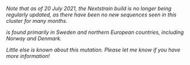 _Note that as of 20 July 2021, the Nextstrain build is no longer being regularly updated, as there have been no new sequences seen in this cluster for many months._

<Var name="20B/S:1122L"/> is found primarily in Sweden and northern European countries, including Norway and Denmark.

_Little else is known about this mutation. Please let me know if you have more information!_
